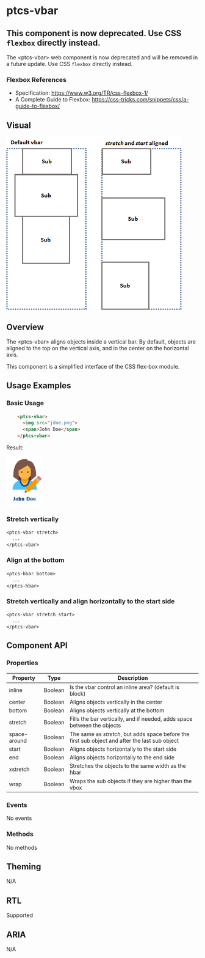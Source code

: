# ptcs-vbar


## This component is now deprecated. Use CSS `flexbox` directly instead.

The &lt;ptcs-vbar> web component is now deprecated and will be removed in a future update. Use CSS `flexbox` directly instead.

### Flexbox References
- Specification: https://www.w3.org/TR/css-flexbox-1/
- A Complete Guide to Flexbox: https://css-tricks.com/snippets/css/a-guide-to-flexbox/


## Visual

<img src="img/vbar.png">

## Overview

The &lt;ptcs-vbar> aligns objects inside a vertical bar. By default, objects are aligned to the top on the vertical axis, and in the center on the horizontal axis.

This component is a simplified interface of the CSS flex-box module.


## Usage Examples

### Basic Usage

```html
    <ptcs-vbar>
      <img src="jdoe.png">
      <span>John Doe</span>
    </ptcs-vbar>
```

Result:

<img src="img/jdoe.png" width="96px">

### Stretch vertically

    <ptcs-vbar stretch>
      ...
    </ptcs-vbar>

### Align at the bottom

    <ptcs-hbar bottom>
      ...
    </ptcs-hbar>

### Stretch vertically and align horizontally to the start side

    <ptcs-vbar stretch start>
      ...
    </ptcs-vbar>

## Component API

### Properties
| Property | Type | Description |
|----------|------|-------------|
| inline | Boolean | Is the vbar control an inline area? (default is block)|
| center | Boolean | Aligns objects vertically in the center |
| bottom | Boolean | Aligns objects vertically at the bottom |
| stretch | Boolean | Fills the bar vertically, and if needed, adds space between the objects |
| space-around | Boolean | The same as _stretch_, but adds space before the first sub object and after the last sub object|
| start  | Boolean | Aligns objects horizontally to the start side |
| end | Boolean | Aligns objects horizontally to the end side |
| xstretch | Boolean | Stretches the objects to the same width as the hbar |
| wrap  | Boolean | Wraps the sub objects if they are higher than the vbox |


### Events

No events

### Methods

No methods


## Theming

N/A

## RTL

Supported

## ARIA

N/A

